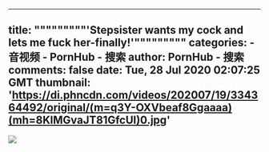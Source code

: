 
---
title: """""""""'Stepsister wants my cock and lets me fuck her-finally!'"""""""""
categories: 
    - 音视频
    - PornHub - 搜索
author: PornHub - 搜索
comments: false
date: Tue, 28 Jul 2020 02:07:25 GMT
thumbnail: 'https://di.phncdn.com/videos/202007/19/334364492/original/(m=q3Y-OXVbeaf8Ggaaaa)(mh=8KlMGvaJT81GfcUI)0.jpg'
---

<div>   
<img src="https://di.phncdn.com/videos/202007/19/334364492/original/(m=q3Y-OXVbeaf8Ggaaaa)(mh=8KlMGvaJT81GfcUI)0.jpg" referrerpolicy="no-referrer">  
</div>
            